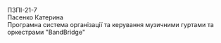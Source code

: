ПЗПІ-21-7  
Пасенко Катерина  
Програмна система організації та керування музичними гуртами та оркестрами "BandBridge"  
